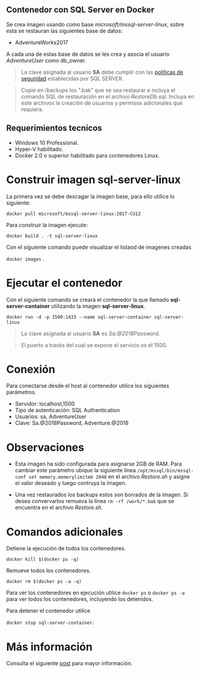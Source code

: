 ## Contenedor con SQL Server en Docker

Se crea imagen usando como base *microsoft/mssql-server-linux*, sobre esta se restauran las siguientes base de datos:

* AdventureWorks2017

A cada una de estas base de datos se les crea y asocia el usuario *AdventureUser* como db_owner.

> La clave asignada al usuario **SA** debe cumplir con las [politicas de seguridad](https://docs.microsoft.com/en-us/sql/relational-databases/security/password-policy?view=sql-server-2017) establecidas por SQL SERVER. 

> Copie en /backups los ".bak" que se sea restaurar e incluya el comando SQL de restauración en el archivo *RestoreDb.sql*. Incluya en este archivos la creación de usuarios y permisos adicionales que requiera. 

## Requerimientos tecnicos
- Windows 10 Professional.
- Hyper-V habilitado.
- Docker 2.0 o superior habilitado para contenedores Linux.




# Construir imagen sql-server-linux

La primera vez se debe descagar la imagen base, para ello utilice lo siguiente:

`docker pull microsoft/mssql-server-linux:2017-CU12`

Para construir la imagen ejecute:

`docker build . -t sql-server-linux`

Con el siguiente comando puede visualizar el listaod de imagenes creadas 

`docker images` .



# Ejecutar el contenedor
Con el siguiente comando se creará el contenedor la que llamado **sql-server-container** utilizando la imagen **sql-server-linux**.

`docker run -d -p 1500:1433 --name sql-server-container sql-server-linux`

> La clave asignada al usuario **SA**  es *Sa.@2018Password*. 

> El puerto a través del cual se expone el servicio es el 1500.


# Conexión

Para conectarse desde el host al contenedor utilice los siguientes parámetros.

- Servidor: localhost,1500
- Tipo de autenticación: SQL Authentication
- Usuarios: sa, AdventureUser
- Clave: Sa.@2018Password, Adventure.@2018



# Observaciones


- Esta imagen ha sido configurada para asignarse 2GB de RAM. Para cambiar este parámetro ubique la siguiente línea `/opt/mssql/bin/mssql-conf set memory.memorylimitmb 2048` en el archivo *Restore.sh* y asigne el valor deseado y luego contruya la imagen. 

- Una vez restaurados los backups estos son borrados de la imagen. Si desea convervarlos remueva la línea `rm -rf /work/*.bak` que se encuentra en el archivo *Restore.sh*.


# Comandos adicionales
Detiene la ejecución de todos los contenedores.

`docker kill $(docker ps -q)`

Remueve todos los contenedores.

`docker rm $(docker ps -a -q)`

Para ver los contenedores en ejecución utilice 
`docker ps` o `docker ps -a` para ver todos los contenedores, incluyendo los detenidos.

Para detener el contenedor utilice 

`docker stop sql-server-container`.

# Más información
Consulta el siguiente [post](http://helibertoarias.com/es/docker/docker-sql-server-linux-windows/) para mayor información.

